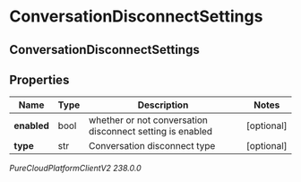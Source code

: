 # ConversationDisconnectSettings

## ConversationDisconnectSettings

## Properties

|Name | Type | Description | Notes|
|------------ | ------------- | ------------- | -------------|
| **enabled** | bool | whether or not conversation disconnect setting is enabled | [optional] |
| **type** | str | Conversation disconnect type | [optional] |



_PureCloudPlatformClientV2 238.0.0_
